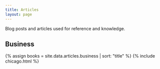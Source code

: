 ```yaml
---
title: Articles
layout: page
---
```


Blog posts and articles used for reference and knowledge.

## Business

{% assign books = site.data.articles.business | sort: "title" %}
{% include chicago.html %}
 